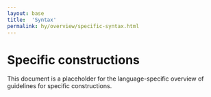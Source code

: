 ```yaml
---
layout: base
title:  'Syntax'
permalink: hy/overview/specific-syntax.html
---
```


# Specific constructions

This document is a placeholder for the language-specific overview of
guidelines for specific constructions.
